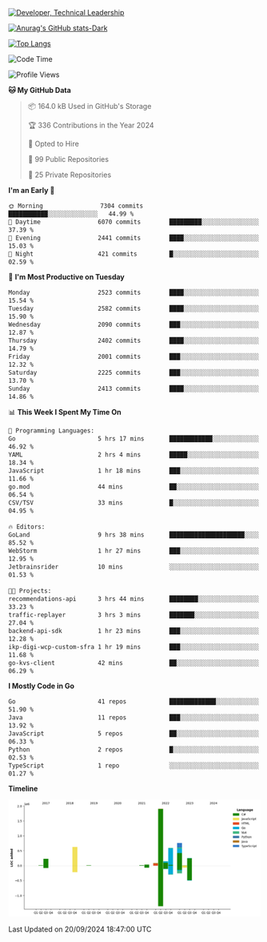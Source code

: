 <div>
  <a href="https://www.linkedin.com/in/arielpineiro/" target="_blank" rel="nofollow noopener noreferrer">
    <img src="https://img.shields.io/badge/-LinkedIn-%230077B5?style=for-the-badge&logo=linkedin&logoColor=white" alt="Developer, Technical Leadership" title="Ariel Piñeiro">
  </a>
</div>

[![Anurag's GitHub stats-Dark](https://github-readme-stats.vercel.app/api?username=arielsrv&show_icons=true&theme=dark#gh-dark-mode-only)](https://github.com/anuraghazra/github-readme-stats#gh-dark-mode-only)

[![Top Langs](https://github-readme-stats.vercel.app/api/top-langs/?username=arielsrv&layout=compact&langs_count=10&theme=dark#gh-dark-mode-only)](https://github.com/anuraghazra/github-readme-stats&theme=dark#gh-dark-mode-only)

<!--START_SECTION:waka-->
![Code Time](http://img.shields.io/badge/Code%20Time-1%2C101%20hrs%2045%20mins-blue)

![Profile Views](http://img.shields.io/badge/Profile%20Views-5-blue)

**🐱 My GitHub Data** 

> 📦 164.0 kB Used in GitHub's Storage 
 > 
> 🏆 336 Contributions in the Year 2024
 > 
> 💼 Opted to Hire
 > 
> 📜 99 Public Repositories 
 > 
> 🔑 25 Private Repositories 
 > 
**I'm an Early 🐤** 

```text
🌞 Morning                7304 commits        ███████████░░░░░░░░░░░░░░   44.99 % 
🌆 Daytime                6070 commits        █████████░░░░░░░░░░░░░░░░   37.39 % 
🌃 Evening                2441 commits        ████░░░░░░░░░░░░░░░░░░░░░   15.03 % 
🌙 Night                  421 commits         █░░░░░░░░░░░░░░░░░░░░░░░░   02.59 % 
```
📅 **I'm Most Productive on Tuesday** 

```text
Monday                   2523 commits        ████░░░░░░░░░░░░░░░░░░░░░   15.54 % 
Tuesday                  2582 commits        ████░░░░░░░░░░░░░░░░░░░░░   15.90 % 
Wednesday                2090 commits        ███░░░░░░░░░░░░░░░░░░░░░░   12.87 % 
Thursday                 2402 commits        ████░░░░░░░░░░░░░░░░░░░░░   14.79 % 
Friday                   2001 commits        ███░░░░░░░░░░░░░░░░░░░░░░   12.32 % 
Saturday                 2225 commits        ███░░░░░░░░░░░░░░░░░░░░░░   13.70 % 
Sunday                   2413 commits        ████░░░░░░░░░░░░░░░░░░░░░   14.86 % 
```


📊 **This Week I Spent My Time On** 

```text
💬 Programming Languages: 
Go                       5 hrs 17 mins       ████████████░░░░░░░░░░░░░   46.92 % 
YAML                     2 hrs 4 mins        █████░░░░░░░░░░░░░░░░░░░░   18.34 % 
JavaScript               1 hr 18 mins        ███░░░░░░░░░░░░░░░░░░░░░░   11.66 % 
go.mod                   44 mins             ██░░░░░░░░░░░░░░░░░░░░░░░   06.54 % 
CSV/TSV                  33 mins             █░░░░░░░░░░░░░░░░░░░░░░░░   04.95 % 

🔥 Editors: 
GoLand                   9 hrs 38 mins       █████████████████████░░░░   85.52 % 
WebStorm                 1 hr 27 mins        ███░░░░░░░░░░░░░░░░░░░░░░   12.95 % 
Jetbrainsrider           10 mins             ░░░░░░░░░░░░░░░░░░░░░░░░░   01.53 % 

🐱‍💻 Projects: 
recommendations-api      3 hrs 44 mins       ████████░░░░░░░░░░░░░░░░░   33.23 % 
traffic-replayer         3 hrs 3 mins        ███████░░░░░░░░░░░░░░░░░░   27.04 % 
backend-api-sdk          1 hr 23 mins        ███░░░░░░░░░░░░░░░░░░░░░░   12.28 % 
ikp-digi-wcp-custom-sfra 1 hr 19 mins        ███░░░░░░░░░░░░░░░░░░░░░░   11.68 % 
go-kvs-client            42 mins             ██░░░░░░░░░░░░░░░░░░░░░░░   06.29 % 
```

**I Mostly Code in Go** 

```text
Go                       41 repos            █████████████░░░░░░░░░░░░   51.90 % 
Java                     11 repos            ███░░░░░░░░░░░░░░░░░░░░░░   13.92 % 
JavaScript               5 repos             ██░░░░░░░░░░░░░░░░░░░░░░░   06.33 % 
Python                   2 repos             █░░░░░░░░░░░░░░░░░░░░░░░░   02.53 % 
TypeScript               1 repo              ░░░░░░░░░░░░░░░░░░░░░░░░░   01.27 % 
```



**Timeline**

![Lines of Code chart](https://raw.githubusercontent.com/arielsrv/arielsrv/main/assets/bar_graph.png)


 Last Updated on 20/09/2024 18:47:00 UTC
<!--END_SECTION:waka-->
